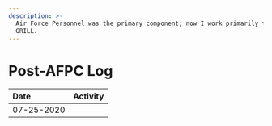 ```yaml
---
description: >-
  Air Force Personnel was the primary component; now I work primarily for the
  GRILL.
---
```


# Post-AFPC Log

| Date | Activity |
| :--- | :--- |
| 07-25-2020 |  |

